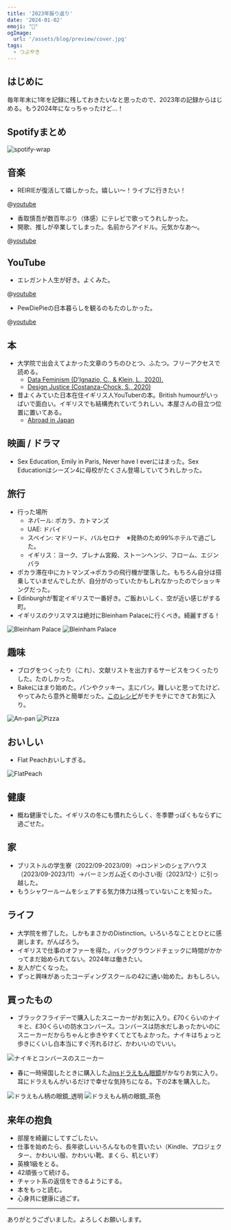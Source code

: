 ```yaml
---
title: '2023年振り返り'
date: '2024-01-02'
emoji: "🎍"
ogImage:
  url: '/assets/blog/preview/cover.jpg'
tags:
  - つぶやき
---
```


## はじめに
毎年年末に1年を記録に残しておきたいなと思ったので、2023年の記録からはじめる。もう2024年になっちゃったけど...！

## Spotifyまとめ

![spotify-wrap](/assets/blog/posts/2023/4.png)


## 音楽
- REIRIEが復活して嬉しかった。嬉しい～！ライブに行きたい！

@[youtube](QRu4CEoP4nQ)

- 香取慎吾が数百年ぶり（体感）にテレビで歌ってうれしかった。
- 開歌、推しが卒業してしまった。名前からアイドル。元気かなあ～。

@[youtube](wcpzplwbYWE)

## YouTube
- エレガント人生が好き。よくみた。

@[youtube](qQHKA3JJ1hk)

- PewDiePieの日本暮らしを観るのもたのしかった。

@[youtube](N2N5ZwX6U20)

## 本
- 大学院で出会えてよかった文章のうちのひとつ、ふたつ。フリーアクセスで読める。
  - [Data Feminism (D’Ignazio, C., & Klein, L., 2020).](https://data-feminism.mitpress.mit.edu/)
  - [Design Justice (Costanza-Chock, S., 2020)](https://designjustice.mitpress.mit.edu/)
- 昔よくみていた日本在住イギリス人YouTuberの本。British humourがいっぱいで面白い。イギリスでも結構売れていてうれしい。本屋さんの目立つ位置に置いてある。
  - [Abroad in Japan](https://www.amazon.co.uk/Abroad-Japan-Chris-Broad/dp/1787637077)

## 映画 / ドラマ
- Sex Education, Emily in Paris, Never have I everにはまった。Sex Educationはシーズン4に母校がたくさん登場していてうれしかった。

## 旅行
- 行った場所
  - ネパール: ポカラ、カトマンズ
  - UAE: ドバイ
  - スペイン: マドリード、バルセロナ　※発熱のため99%ホテルで過ごした。
  - イギリス：ヨーク、ブレナム宮殿、ストーンヘンジ、フローム、エジンバラ
- ポカラ滞在中にカトマンズ→ポカラの飛行機が墜落した。もちろん自分は搭乗していませんでしたが、自分がのっていたかもしれなかったのでショッキングだった。
- Edinburghが暫定イギリスで一番好き。ご飯おいしく、空が近い感じがする町。
- イギリスのクリスマスは絶対にBleinham Palaceに行くべき。綺麗すぎる！

![Bleinham Palace](/assets/blog/posts/2023/2.jpg) ![Bleinham Palace](/assets/blog/posts/2023/3.jpg)

## 趣味
- ブログをつくったり（これ）、文献リストを出力するサービスをつくったりした。たのしかった。
- Bakeにはまり始めた。パンやクッキー。主にパン。難しいと思ってたけど、やってみたら意外と簡単だった。[このレシピ](https://oceans-nadia.com/user/11285/recipe/374698)がモチモチにできてお気に入り。

![An-pan](/assets/blog/posts/2023/6.jpg) ![Pizza](/assets/blog/posts/2023/8.jpg)

## おいしい
- Flat Peachおいしすぎる。

![FlatPeach](/assets/blog/posts/2023/5.jpg)

## 健康
- 概ね健康でした。イギリスの冬にも慣れたらしく、冬季鬱っぽくもならずに過ごせた。

## 家
- ブリストルの学生寮（2022/09-2023/09）→ロンドンのシェアハウス（2023/09-2023/11）→バーミンガム近くの小さい街（2023/12-）に引っ越した。
- もうシャワールームをシェアする気力体力は残っていないことを知った。

## ライフ
- 大学院を修了した。しかもまさかのDistinction。いろいろなこととひとに感謝します。がんばろう。
- イギリスで仕事のオファーを得た。バックグラウンドチェックに時間がかかってまだ始められてない。2024年は働きたい。
- 友人が亡くなった。
- ずっと興味があったコーディングスクールの42に通い始めた。おもしろい。

## 買ったもの
- ブラックフライデーで購入したスニーカーがお気に入り。£70くらいのナイキと、£30くらいの防水コンバース。コンバースは防水だしあったかいのにスニーカーだからちゃんと歩きやすくてとてもよかった。ナイキはちょっと歩きにくいし白本当にすぐ汚れるけど、かわいいのでいい。

![ナイキとコンバースのスニーカー](/assets/blog/posts/2023/11.png)

- 春に一時帰国したときに購入した[Jinsドラえもん眼鏡](https://www.jins.com/jp/collabo/doraemon/)がかなりお気に入り。耳にドラえもんがいるだけで幸せな気持ちになる。下の2本を購入した。

![ドラえもん柄の眼鏡_透明](/assets/blog/posts/2023/9.png) ![ドラえもん柄の眼鏡_茶色](/assets/blog/posts/2023/10.png)

## 来年の抱負
- 部屋を綺麗にしてすごしたい。
- 仕事を始めたら、長年欲しいいろんなものを買いたい（Kindle、プロジェクター、かわいい服、かわいい靴、まくら、机といす）
- 英検1級をとる。
- 42頑張って続ける。
- チャット系の返信をできるようにする。
- 本をもっと読む。
- 心身共に健康に過ごす。

-----

ありがとうございました。よろしくお願いします。
